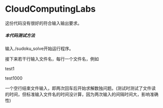 # CloudComputingLabs

这份代码没有很好的符合输入输出要求。

##### 本代码测试方法

输入./sudoku_solve开始运行程序。

接下来若干行输入文件名，每行一个文件名，例如

test1

test1000



一个空行结束文件输入，即两次回车后开始求解数独问题。(测试时测试了文件读的时间，但标准输入文件名的时间没计算，因为两次输入的间隔时间大，影响准确性)


